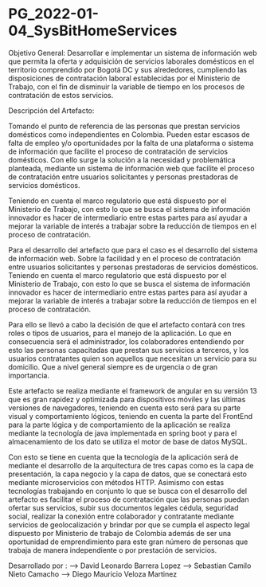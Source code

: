 # PG_2022-01-04_SysBitHomeServices 

Objetivo General:
Desarrollar e implementar un sistema de información web que permita la oferta y adquisición de servicios laborales domésticos en el territorio comprendido por Bogotá DC y sus alrededores, cumpliendo las disposiciones de contratación laboral establecidas por el Ministerio de Trabajo, con el fin de disminuir la variable de tiempo en los procesos de contratación de estos servicios.

Descripción del Artefacto:

Tomando el punto de referencia de las personas que prestan servicios domésticos como independientes en Colombia. Pueden estar escasos de falta de empleo y/o oportunidades por la falta de una plataforma o sistema de información que facilite el proceso de contratación de servicios domésticos. Con ello surge la solución a la necesidad y problemática planteada, mediante un sistema de información web que facilite el proceso de contratación entre usuarios solicitantes y personas prestadoras de servicios domésticos. 

Teniendo en cuenta el marco regulatorio que está dispuesto por el Ministerio de Trabajo, con esto lo que se busca el sistema de información innovador es hacer de intermediario entre estas partes para así ayudar a mejorar la variable de interés a trabajar sobre la reducción de tiempos en el proceso de contratación. 

Para el desarrollo del artefacto que para el caso es el desarrollo del sistema de información web. Sobre la facilidad y en el proceso de contratación entre usuarios solicitantes y personas prestadoras de servicios domésticos. Teniendo en cuenta el marco regulatorio que está dispuesto por el Ministerio de Trabajo, con esto lo que se busca el sistema de información innovador es hacer de intermediario entre estas partes para así ayudar a mejorar la variable de interés a trabajar sobre la reducción de tiempos en el proceso de contratación. 

Para ello se llevó a cabo la decisión de que el artefacto contará con tres roles o tipos de usuarios, para el manejo de la aplicación. Lo que en consecuencia será el administrador, los colaboradores entendiendo por esto las personas capacitadas que prestan sus servicios a terceros, y los usuarios contratantes quien son aquellos que necesitan un servicio para su domicilio. Que a nivel general siempre es de urgencia o de gran importancia. 

Este artefacto se realiza mediante el framework de angular en su versión 13 que es gran rapidez y optimizada para dispositivos móviles y las últimas versiones de navegadores, teniendo en cuenta esto será para su parte visual y comportamiento lógicos, teniendo en cuenta la parte del FrontEnd para la parte lógica y de comportamiento de la aplicación se realiza mediante la tecnología de java implementada en spring boot y para el almacenamiento de los dato se utiliza el motor de base de datos MySQL. 

Con esto se tiene en cuenta que la tecnología de la aplicación será de mediante el desarrollo de la arquitectura de tres capas como es la capa de presentación, la capa negocio y la capa de datos, que se conectará esto mediante microservicios con métodos HTTP. Asimismo con estas tecnologías trabajando en conjunto lo que se busca con el desarrollo del artefacto es facilitar el proceso de contratación que las personas puedan ofertar sus servicios, subir sus documentos legales cédula, seguridad social, realizar la conexión entre colaborador y contratante mediante servicios de geolocalización y brindar por que se cumpla el aspecto legal dispuesto por Ministerio de trabajo de Colombia además de ser una oportunidad de emprendimiento para este gran número de personas que trabaja de manera independiente o por prestación de servicios. 


Desarrollado por : 
--> David Leonardo Barrera Lopez
--> Sebastian Camilo Nieto Camacho
--> Diego Mauricio Veloza Martinez


